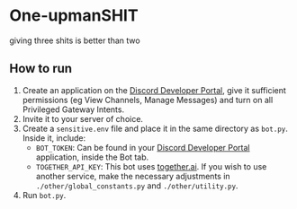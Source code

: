 # One-upmanSHIT
giving three shits is better than two

## How to run
1. Create an application on the [Discord Developer Portal](https://discord.com/developers/applications), give it sufficient permissions (eg View Channels, Manage Messages) and turn on all Privileged Gateway Intents.
2. Invite it to your server of choice.
3. Create a `sensitive.env` file and place it in the same directory as `bot.py`. Inside it, include:
   - `BOT_TOKEN`: Can be found in your [Discord Developer Portal](https://discord.com/developers/applications) application, inside the Bot tab.
   - `TOGETHER_API_KEY`: This bot uses [together.ai](https://api.together.ai/). If you wish to use another service, make the necessary adjustments in `./other/global_constants.py` and `./other/utility.py`.
4. Run `bot.py`.
